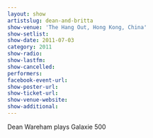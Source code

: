 ```yaml
---
layout: show
artistslug: dean-and-britta
show-venue: 'The Hang Out, Hong Kong, China'
show-setlist: 
show-date: 2011-07-03
category: 2011
show-radio: 
show-lastfm: 
show-cancelled: 
performers: 
facebook-event-url: 
show-poster-url: 
show-ticket-url: 
show-venue-website: 
show-additional: 
---
```


Dean Wareham plays Galaxie 500